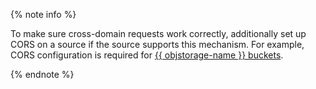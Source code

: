 {% note info %}

To make sure cross-domain requests work correctly, additionally set up CORS on a source if the source supports this mechanism. For example, CORS configuration is required for [{{ objstorage-name }} buckets](../../storage/operations/buckets/cors.md).

{% endnote %}